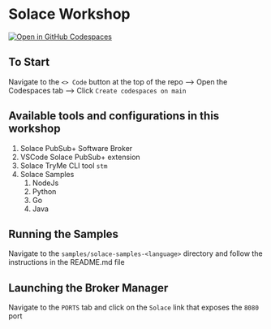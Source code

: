 # Solace Workshop

[![Open in GitHub Codespaces](https://github.com/codespaces/badge.svg)](https://github.com/codespaces/new/SolaceDev/soalce-developer-workshops?quickstart=1)

## To Start
Navigate to the `<> Code` button at the top of the repo --> Open the Codespaces tab --> Click `Create codespaces on main`

## Available tools and configurations in this workshop

1. Solace PubSub+ Software Broker 
1. VSCode Solace PubSub+ extension
1. Solace TryMe CLI tool `stm`
1. Solace Samples 
    1. NodeJs
    1. Python
    1. Go
    1. Java

## Running the Samples
Navigate to the `samples/solace-samples-<language>` directory and follow the instructions in the README.md file

## Launching the Broker Manager
Navigate to the `PORTS` tab and click on the `Solace` link that exposes the `8080` port


